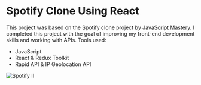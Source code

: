 <h1>Spotify Clone Using React</h1>
<p>
  
This project was based on the Spotify clone project by <a href="https://www.youtube.com/c/JavaScriptMastery">JavaScript Mastery</a>. I completed this project with the goal of improving my front-end development skills and working with APIs. Tools used:
  * JavaScript
  * React & Redux Toolkit
  * Rapid API & IP Geolocation API
 
 <img src="https://github.com/elisshui/spotifyII/blob/main/discoverPg.JPG" alt="Spotify II">
  
</p>

